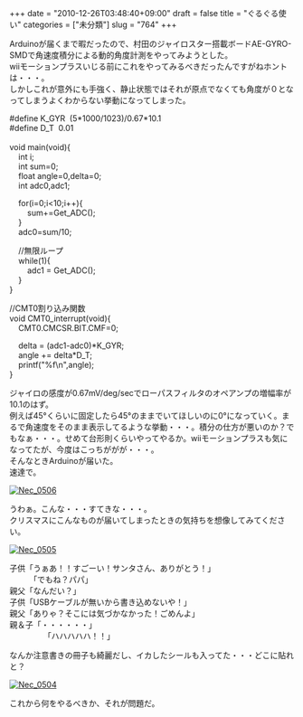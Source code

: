 +++
date = "2010-12-26T03:48:40+09:00"
draft = false
title = "ぐるぐる使い"
categories = ["未分類"]
slug = "764"
+++

<p>Arduinoが届くまで暇だったので、村田のジャイロスター搭載ボードAE-GYRO-SMDで角速度積分による動的角度計測をやってみようとした。<br />wiiモーションプラスいじる前にこれをやってみるべきだったんですがねホントは・・・。<br />しかしこれが意外にも手強く、静止状態ではそれが原点でなくても角度が０となってしまうよくわからない挙動になってしまった。</p>

<p>#define K_GYR&nbsp; (5*1000/1023)/0.67*10.1<br />#define D_T&nbsp; 0.01<br /><br />void main(void){<br />&nbsp; &nbsp; int i;<br />&nbsp; &nbsp; int sum=0; <br />&nbsp; &nbsp; float angle=0,delta=0;<br />&nbsp; &nbsp; int adc0,adc1;</p>

<p>&nbsp; &nbsp; for(i=0;i&lt;10;i++){<br />&nbsp; &nbsp;&nbsp; &nbsp;&nbsp; sum+=Get_ADC();<br />&nbsp; &nbsp; }<br />&nbsp; &nbsp; adc0=sum/10;</p>

<p>&nbsp; &nbsp; //無限ループ<br />&nbsp; &nbsp; while(1){<br />&nbsp; &nbsp;&nbsp; &nbsp;&nbsp; adc1 = Get_ADC();<br />&nbsp; &nbsp; }<br />}</p>

<p>//CMT0割り込み関数<br />void CMT0_interrupt(void){<br />&nbsp; &nbsp; CMT0.CMCSR.BIT.CMF=0;</p>

<p>&nbsp; &nbsp; delta = (adc1-adc0)*K_GYR;<br />&nbsp; &nbsp; angle += delta*D_T;<br />&nbsp; &nbsp; printf(&quot;%f\n&quot;,angle);<br />}</p>

<p>ジャイロの感度が0.67mV/deg/secでローパスフィルタのオペアンプの増幅率が10.1のはず。<br />例えば45°くらいに固定したら45°のままでいてほしいのに0°になっていく。まるで角速度をそのまま表示してるような挙動・・・。積分の仕方が悪いのか？でもなぁ・・・。せめて台形則くらいやってやるか。wiiモーションプラスも気になってたが、今度はこっちががが・・・。<br />そんなときArduinoが届いた。<br />速達で。</p>

<p><a onclick="window.open(this.href, '_blank', 'width=640,height=359,scrollbars=no,resizable=no,toolbar=no,directories=no,location=no,menubar=no,status=no,left=0,top=0'); return false" href="/images/robolog/photos/uncategorized/2010/12/26/nec_0506.jpg"><img   border="0" src="/images/robolog/blog/images/2010/12/26/nec_0506.jpg" title="Nec_0506" alt="Nec_0506" /></a>

</p>

<p>うわぁ。こんな・・・すてきな・・・。<br />クリスマスにこんなものが届いてしまったときの気持ちを想像してみてください。</p>

<p><a onclick="window.open(this.href, '_blank', 'width=640,height=359,scrollbars=no,resizable=no,toolbar=no,directories=no,location=no,menubar=no,status=no,left=0,top=0'); return false" href="/images/robolog/photos/uncategorized/2010/12/26/nec_0505.jpg"><img   border="0" src="/images/robolog/blog/images/2010/12/26/nec_0505.jpg" title="Nec_0505" alt="Nec_0505" /></a>

</p>

<p>子供「うぁあ！！すごーい！サンタさん、ありがとう！」<br />　　　「でもね？パパ」<br />親父「なんだい？」<br />子供「USBケーブルが無いから書き込めないや！」<br />親父「ありゃ？そこには気づかなかった！ごめんよ」<br />親＆子「・・・・・・」<br />　　　　 「ハハハハハ！！」</p>

<p>なんか注意書きの冊子も綺麗だし、イカしたシールも入ってた・・・どこに貼れと？</p>

<p><a onclick="window.open(this.href, '_blank', 'width=640,height=359,scrollbars=no,resizable=no,toolbar=no,directories=no,location=no,menubar=no,status=no,left=0,top=0'); return false" href="/images/robolog/photos/uncategorized/2010/12/26/nec_0504.jpg"><img   border="0" src="/images/robolog/blog/images/2010/12/26/nec_0504.jpg" title="Nec_0504" alt="Nec_0504" /></a> </p>

<p>これから何をやるべきか、それが問題だ。</p>
